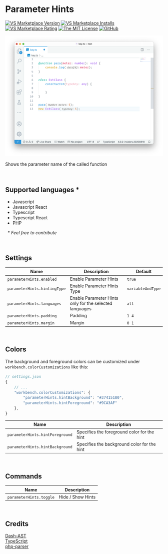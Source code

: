 # Parameter Hints

[![VS Marketplace Version](https://vsmarketplacebadge.apphb.com/version-short/DominicVonk.parameter-hints.svg?style=flat)](https://marketplace.visualstudio.com/items?itemName=DominicVonk.parameter-hints)
[![VS Marketplace Installs](https://vsmarketplacebadge.apphb.com/installs-short/DominicVonk.parameter-hints.svg?style=flat)](https://marketplace.visualstudio.com/items?itemName=DominicVonk.parameter-hints)
[![VS Marketplace Rating](https://vsmarketplacebadge.apphb.com/rating-short/DominicVonk.parameter-hints.svg?style=flat)](https://marketplace.visualstudio.com/items?itemName=DominicVonk.parameter-hints)
[![The MIT License](https://img.shields.io/badge/license-MIT-orange.svg?style=flat)](http://opensource.org/licenses/MIT)
[![GitHub](https://img.shields.io/github/issues/DominicVonk/vscode-parameter-hints.svg?style=flat)](https://github.com/DominicVonk/vscode-parameter-hints/issues)

![Preview](preview.png)

Shows the parameter name of the called function

&nbsp;
&nbsp; 

## Supported languages *
- Javascript
- Javascript React
- Typescript
- Typescript React
- PHP

&nbsp; 
\* _Feel free to contribute_

&nbsp;
&nbsp; 

## Settings

|Name|Description|Default|
---|---|---
|`parameterHints.enabled`|Enable Parameter Hints|`true`|
|`parameterHints.hintingType`|Enable Parameter Hints Type|`variableAndType`|
|`parameterHints.languages`|Enable Parameter Hints only for the selected languages|`all`|
|`parameterHints.padding`|Padding|`1 4`|
|`parameterHints.margin`|Margin|`0 1`|

&nbsp;
&nbsp;

## Colors

The background and foreground colors can be customized under 
`workbench.colorCustomizations` like this:

```js
// settings.json
{
    // ...
    "workbench.colorCustomizations": {
        "parameterHints.hintBackground": "#37415180",
        "parameterHints.hintForeground": "#9CA3AF"
    },
}
```

| Name | Description |
---|---
|`parameterHints.hintForeground`|Specifies the foreground color for the hint|
|`parameterHints.hintBackground`|Specifies the background color for the hint|

&nbsp;
&nbsp;

## Commands

|Name|Description|
---|---
|`parameterHints.toggle`|Hide / Show Hints|

&nbsp;
&nbsp;

## Credits
[Dash-AST](https://github.com/goto-bus-stop/dash-ast)  
[TypeScript](https://github.com/microsoft/typescript/)   
[php-parser](https://github.com/glayzzle/php-parser)